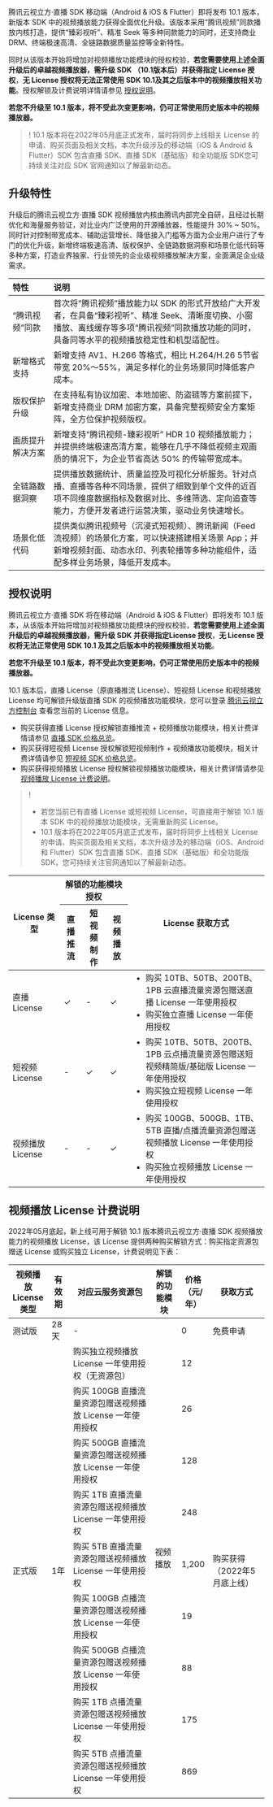 <style>.markdown-text-box table td, .markdown-text-box table th {text-align: center;}</style>

腾讯云视立方·直播 SDK 移动端（Android & iOS & Flutter）即将发布 10.1 版本，新版本 SDK 中的视频播放能力获得全面优化升级。该版本采用“腾讯视频”同款播放内核打造，提供“臻彩视听”、精准 Seek 等多种同款能力的同时，还支持商业 DRM、终端极速高清、全链路数据质量监控等全新特性。

同时从该版本开始将增加对视频播放功能模块的授权校验，**若您需要使用上述全面升级后的卓越视频播放器，需升级 SDK （10.1版本后）并获得指定 License 授权**，**无 License 授权将无法正常使用 SDK 10.1及其之后版本中的视频播放相关功能**。授权解锁及计费说明详情请参见 [授权说明](#warrant)。

**若您不升级至 10.1 版本，将不受此次变更影响，仍可正常使用历史版本中的视频播放器。**

>! 10.1 版本将在2022年05月底正式发布，届时将同步上线相关 License 的申请、购买页面及相关文档，本次升级涉及的移动端（iOS & Android & Flutter）SDK 包含直播 SDK、直播 SDK（基础版）和全功能版 SDK您可持续关注对应 SDK 官网通知以了解最新动态。

## 升级特性
升级后的腾讯云视立方·直播 SDK 视频播放内核由腾讯内部完全自研，且经过长期优化和海量服务验证，对比业内广泛使用的开源播放器，性能提升 30% ~ 50%。 同时针对控制带宽成本、辅助运营增长、降低接入门槛等方面为企业用户进行了专门的优化升级，新增终端极速高清、版权保护、全链路数据洞察和场景化低代码等多种方案，打造业界独家、行业领先的企业级视频播放解决方案，全面满足企业级需求。

<table>
<thead>
<tr>
<th width=16% style="text-align: left;">特性</th>
<th style="text-align: left;">说明</th>
</tr>
</thead>
<tbody><tr>
<td style="text-align: left;">“腾讯视频”同款</td>
<td style="text-align: left;">首次将“腾讯视频”播放能力以 SDK 的形式开放给广大开发者，在具备“臻彩视听”、精准 Seek、清晰度切换、小窗播放、离线缓存等多项“腾讯视频”同款播放功能的同时，具备同等水平的视频播放稳定性和机型适配性。</td>
</tr><tr>
<td style="text-align: left;">新增格式支持</td>
<td style="text-align: left;">新增支持 AV1、H.266 等格式，相比 H.264/H.26 5节省带宽 20%～55%，满足多样化的业务场景同时降低客户成本。</td>
</tr><tr>
<td style="text-align: left;">版权保护升级</td>
<td style="text-align: left;">在支持私有协议加密、本地加密、防盗链等方案前提下，新增支持商业 DRM 加密方案，具备完整视频安全方案矩阵，全方位保护视频版权。</td>
</tr><tr>
<td style="text-align: left;">画质提升解决方案</td>
<td style="text-align: left;">新增支持“腾讯视频-臻彩视听” HDR 10 视频播放能力；并提供终端极速高清方案，能够在几乎不降低视频主观画质的情况下，为企业节省高达 50% 的传输带宽成本。</td>
</tr><tr>
<td style="text-align: left;">全链路数据洞察</td>
<td style="text-align: left;">提供播放数据统计、质量监控及可视化分析服务。针对点播、直播等各种不同场景，提供了细致到单个文件的近百项不同维度数据指标及数据对比、多维筛选、定向追查等能力，方便开发者进行运营决策，驱动业务快速增长。</td>
</tr><tr>
<td style="text-align: left;">场景化低代码</td>
<td style="text-align: left;">提供类似腾讯视频号（沉浸式短视频）、腾讯新闻（Feed 流视频）的场景化方案，可以快速搭建相关场景 App；并新增视频封面、动态水印、列表轮播等多种功能组件，适配多样业务场景，降低开发成本。</td>
</tr>
</tbody></table>


[](id:warrant)
## 授权说明
腾讯云视立方·直播 SDK 将在移动端（Android & iOS & Flutter）即将发布 10.1 版本，从该版本开始将增加对视频播放功能模块的授权校验，**若您需要使用上述全面升级后的卓越视频播放器，需升级 SDK 并获得指定License 授权**，**无 License 授权将无法正常使用 SDK 10.1 及其之后版本中的视频播放相关功能**。

**若您不升级至 10.1 版本，将不受此次变更影响，仍可正常使用历史版本中的视频播放器。**

10.1 版本后，直播 License（原直播推流 License）、短视频 License 和视频播放 License 均可解锁升级版直播 SDK 的视频播放功能模块，您可以登录 [腾讯云视立方控制台](https://console.cloud.tencent.com/vcube) 查看您当前的 License 信息。

- 购买获得直播 License 授权解锁直播推流 + 视频播放功能模块，相关计费详情请参见 [直播 SDK 价格总览](https://cloud.tencent.com/document/product/454/8008)。
- 购买获得短视频 License 授权解锁短视频制作 + 视频播放功能模块，相关计费详情请参见 [短视频 SDK 价格总览](https://cloud.tencent.com/document/product/584/9368)。
- 购买获得视频播放 License 授权解锁视频播放功能模块，相关计费详情请参见 [视频播放 License 计费说明](#play_price)。

> !
> - 若您当前已有直播 License 或短视频 License，可直接用于解锁 10.1 版本 SDK 中的视频播放功能模块，无需重新购买 License。
> - 10.1 版本将在2022年05月底正式发布，届时将同步上线相关 License 的申请、购买页面及相关文档，本次升级涉及的移动端（iOS、Android 和 Flutter）SDK 包含直播 SDK、直播 SDK（基础版）和全功能版 SDK，您可持续关注官网通知以了解最新动态。

<table>
<thead>
<tr>
<th rowspan="2" width=20%>License 类型</th>
<th colspan="3">解锁的功能模块授权</th>
<th rowspan="2">License 获取方式</th>
</tr><tr>
<th>直播推流</th>
<th>短视频制作</th>
<th>视频播放</th>
</tr>
</thead>
<tbody>
<tr>
<td>直播 License</td>
<td>&#10003; </td>
<td>-</td>
<td>&#10003; </td>
<td style="text-align: left;"><ul style="margin:0">
    <li>购买 10TB、50TB、200TB、1PB 云直播流量资源包赠送直播 License 一年使用授权</li>
    <li>购买独立直播 License 一年使用授权</li></ul></td>
</tr>
<tr>
<td>短视频 License</td>
<td>-</td>
<td>&#10003; </td>
<td>&#10003; </td>
<td style="text-align: left;"><ul style="margin:0">
    <li>购买 10TB、50TB、200TB、1PB 云点播流量资源包赠送短视频精简版/基础版 License 一年使用授权</li>
    <li>购买独立短视频 License 一年使用授权</li></ul></td>
</tr>
<tr>
<td>视频播放 License</td>
<td>-</td>
<td>-</td>
<td>&#10003; </td>
<td style="text-align: left;"><ul style="margin:0">
    <li>购买 100GB、500GB、1TB、5TB 直播/点播流量资源包赠送视频播放 License 一年使用授权</li>
    <li>购买独立视频播放 License 一年使用授权</li></ul></td>
</tr>
</tbody></table>


[](id:play_price)
## 视频播放 License 计费说明
2022年05月底起，新上线可用于解锁 10.1 版本腾讯云视立方·直播 SDK 视频播放能力的视频播放 License，该 License 提供两种购买解锁方式：购买指定资源包赠送 License 或购买独立 License，计费说明见下表：

<table>
<thead>
<tr>
<th width=15%>视频播放 License 类型</th>
<th>有效期</th>
<th>对应云服务资源包</th>
<th>解锁的功能模块</th>
<th width=10%>价格<br>（元/年）</th>
<th>获取方式</th>
</tr>
</thead>
<tbody><tr>
<td>测试版</td>
<td>28天</td>
<td>-</td>
<td rowspan=10>视频播放</td>
<td>0</td>
<td>免费申请</td>
</tr>
<tr>
<td rowspan=9>正式版</td>
<td rowspan=9>1年</td>
<td>购买独立视频播放 License 一年使用授权（无资源包）</td>
<td>12</td>
<td rowspan=9>购买获得（2022年5月底上线）</td>
</tr>
<tr>
<td>购买 100GB 直播流量资源包赠送视频播放 License 一年使用授权</td>
<td>26</td>
</tr>
<tr>
<td>购买 500GB 直播流量资源包赠送视频播放 License 一年使用授权</td>
<td>128</td>
</tr>
<tr>
<td>购买 1TB 直播流量资源包赠送视频播放 License 一年使用授权</td>
<td>248</td>
</tr>
<tr>
<td>购买 5TB 直播流量资源包赠送视频播放 License 一年使用授权</td>
<td>1,200</td>
</tr>
<tr>
<td>购买 100GB 点播流量资源包赠送视频播放 License 一年使用授权</td>
<td>19</td>
</tr>
<tr>
<td>购买 500GB 点播流量资源包赠送视频播放 License 一年使用授权</td>
<td>88</td>
</tr>
<tr>
<td>购买 1TB 点播流量资源包赠送视频播放 License 一年使用授权</td>
<td>175</td>
</tr>
<tr>
<td>购买 5TB 点播流量资源包赠送视频播放 License 一年使用授权</td>
<td>869</td>
</tr>
</tbody></table>




